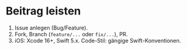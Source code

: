# Beitrag leisten
1. Issue anlegen (Bug/Feature).
2. Fork, Branch (`feature/...` oder `fix/...`), PR.
3. iOS: Xcode 16+, Swift 5.x. Code-Stil: gängige Swift-Konventionen.
